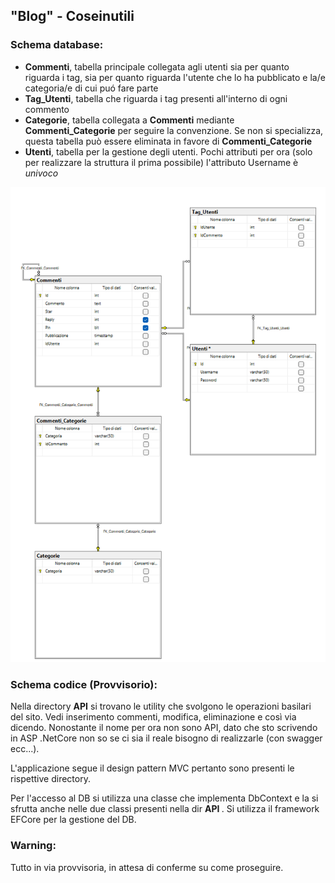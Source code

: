 ﻿## "Blog" - Coseinutili

### Schema database:
<ul>
    <li> <b>Commenti</b>, tabella principale collegata agli utenti sia per quanto riguarda i tag,
        sia per quanto riguarda l'utente che lo ha pubblicato e la/e categoria/e di cui puó fare parte
    </li>
    <li> <b>Tag_Utenti</b>, tabella che riguarda i tag presenti all'interno di ogni commento</li>
    <li> <b>Categorie</b>, tabella collegata a <b>Commenti</b> mediante <b>Commenti_Categorie</b>
        per seguire la convenzione. Se non si specializza, questa tabella può essere eliminata in favore di <b>Commenti_Categorie</b>
    </li>
    <li>
        <b>Utenti</b>, tabella per la gestione degli utenti. Pochi attributi per ora (solo per realizzare la struttura il prima possibile)
        l'attributo Username è <i>univoco</i>
    </li>
</ul>

![Db_Schema](./WebApplication1/media/Db_diagram_ci.png)

### Schema codice (Provvisorio):
Nella directory <b>API</b> si trovano le utility che svolgono le operazioni basilari del sito.
Vedi inserimento commenti, modifica, eliminazione e così via dicendo.
Nonostante il nome per ora non sono API, dato che sto scrivendo in ASP .NetCore non so se ci sia 
il reale bisogno di realizzarle (con swagger ecc...).

L'applicazione segue il design pattern MVC pertanto sono presenti le rispettive directory.


Per l'accesso al DB si utilizza una classe che implementa DbContext e la si sfrutta anche nelle due 
classi presenti nella dir <b> API </b>. Si utilizza il framework EFCore per la gestione del DB.

### Warning:
Tutto in via provvisoria, in attesa di conferme su come proseguire.
